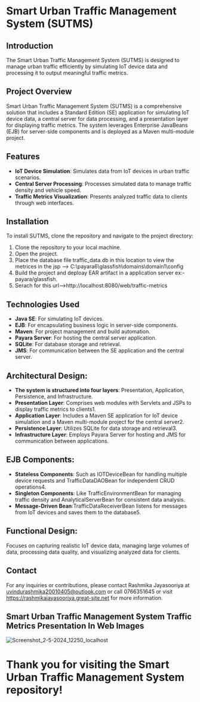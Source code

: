 # Smart Urban Traffic Management System (SUTMS)

## Introduction
The Smart Urban Traffic Management System (SUTMS) is designed to manage urban traffic efficiently by simulating IoT device data and processing it to output meaningful traffic metrics.

## Project Overview
Smart Urban Traffic Management System (SUTMS) is a comprehensive solution that includes a Standard Edition (SE) application for simulating IoT device data, a central server for data processing, and a presentation layer for displaying traffic metrics. The system leverages Enterprise JavaBeans (EJB) for server-side components and is deployed as a Maven multi-module project.

## Features
- **IoT Device Simulation**: Simulates data from IoT devices in urban traffic scenarios.
- **Central Server Processing**: Processes simulated data to manage traffic density and vehicle speed.
- **Traffic Metrics Visualization**: Presents analyzed traffic data to clients through web interfaces.

## Installation
To install SUTMS, clone the repository and navigate to the project directory:
1. Clone the repository to your local machine.
2. Open the project.
3. Place the database file traffic_data.db in this location to view the metrices in the jsp --> C:\payara6\glassfish\domains\domain1\config 
4. Build the project and deploay EAR artifact in a application server ex:- payara/glassfish.
5. Serach for this url-->http://localhost:8080/web/traffic-metrics

## Technologies Used
- **Java SE**: For simulating IoT devices.
- **EJB**: For encapsulating business logic in server-side components.
- **Maven**: For project management and build automation.
- **Payara Server**: For hosting the central server application.
- **SQLite**: For database storage and retrieval.
- **JMS**: For communication between the SE application and the central server.

## Architectural Design:

- **The system is structured into four layers**: Presentation, Application, Persistence, and Infrastructure.
- **Presentation Layer**: Comprises web modules with Servlets and JSPs to display traffic metrics to clients1.
- **Application Layer**: Includes a Maven SE application for IoT device simulation and a Maven multi-module project for the central server2.
- **Persistence Layer**: Utilizes SQLite for data storage and retrieval3.
- **Infrastructure Layer**: Employs Payara Server for hosting and JMS for communication between applications.

## EJB Components:
- **Stateless Components**: Such as IOTDeviceBean for handling multiple device requests and TrafficDataDAOBean for independent CRUD operations4.
- **Singleton Components**: Like TrafficEnvironmentBean for managing traffic density and AnalyticalServerBean for consistent data analysis.
- **Message-Driven Bean**:TrafficDataReceiverBean listens for messages from IoT devices and saves them to the database5.

## Functional Design:
Focuses on capturing realistic IoT device data, managing large volumes of data, processing data quality, and visualizing analyzed data for clients.

## Contact
For any inquiries or contributions, please contact Rashmika Jayasooriya at uvindurashmika20010405@outlook.com or call 0766351645 or visit https://rashmikajayasooriya.great-site.net for more information.

## Smart Urban Traffic Management System Traffic Metrics Presentation In Web Images

![Screenshot_2-5-2024_12250_localhost](https://github.com/RashmikaJayasooriya/Smart-Urban-Traffic-Management-System/assets/129141186/bba6f386-a6c6-42be-8101-152ff1055378)

# Thank you for visiting the Smart Urban Traffic Management System repository!

